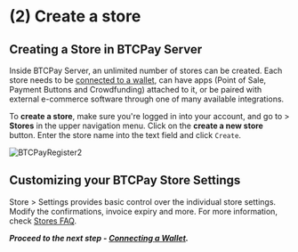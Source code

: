 # (2) Create a store

## Creating a Store in BTCPay Server

Inside BTCPay Server, an unlimited number of stores can be created. Each store needs to be [connected to a wallet](./WalletSetup.md), can have apps (Point of Sale, Payment Buttons and Crowdfunding) attached to it, or be paired with external e-commerce software through one of many available integrations.

To **create a store**, make sure you're logged in into your account, and go to > **Stores** in the upper navigation menu. Click on the **create a new store** button. Enter the store name into the text field and click `Create`.

![BTCPayRegister2](./img/BTCPayGettingStartedStoreRegistration1.jpg "Create a new store in BTCPay Server")

## Customizing your BTCPay Store Settings

Store > Settings provides basic control over the individual store settings. Modify the confirmations, invoice expiry and more. For more information, check [Stores FAQ](./FAQ/FAQ-Stores.md).

***Proceed to the next step - [Connecting a Wallet](./WalletSetup.md).***
